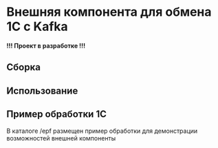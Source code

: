 # Внешняя компонента для обмена 1С с Kafka

**!!! Проект в разработке !!!**

## Сборка

## Использование

## Пример обработки 1С

В каталоге /epf размещен пример обработки для демонстрации возможностей внешней компоненты